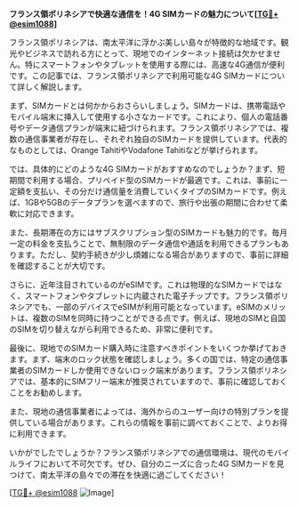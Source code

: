 **フランス領ポリネシアで快適な通信を！4G SIMカードの魅力について[[TG💪+ @esim1088](https://t.me/s/esim1088)]**

フランス領ポリネシアは、南太平洋に浮かぶ美しい島々が特徴的な地域です。観光やビジネスで訪れる方にとって、現地でのインターネット接続は欠かせません。特にスマートフォンやタブレットを使用する際には、高速な4G通信が便利です。この記事では、フランス領ポリネシアで利用可能な4G SIMカードについて詳しく解説します。

まず、SIMカードとは何かからおさらいしましょう。SIMカードは、携帯電話やモバイル端末に挿入して使用する小さなカードです。これにより、個人の電話番号やデータ通信プランが端末に紐づけられます。フランス領ポリネシアでは、複数の通信事業者が存在し、それぞれ独自のSIMカードを提供しています。代表的なものとしては、Orange TahitiやVodafone Tahitiなどが挙げられます。

では、具体的にどのような4G SIMカードがおすすめなのでしょうか？まず、短期間で利用する場合、プリペイド型のSIMカードが最適です。これは、事前に一定額を支払い、その分だけ通信量を消費していくタイプのSIMカードです。例えば、1GBや5GBのデータプランを選べますので、旅行や出張の期間に合わせて柔軟に対応できます。

また、長期滞在の方にはサブスクリプション型のSIMカードも魅力的です。毎月一定の料金を支払うことで、無制限のデータ通信や通話を利用できるプランもあります。ただし、契約手続きが少し煩雑になる場合がありますので、事前に詳細を確認することが大切です。

さらに、近年注目されているのがeSIMです。これは物理的なSIMカードではなく、スマートフォンやタブレットに内蔵された電子チップです。フランス領ポリネシアでも、一部のデバイスでeSIMが利用可能となっています。eSIMのメリットは、複数のSIMを同時に持つことができる点です。例えば、現地のSIMと自国のSIMを切り替えながら利用できるため、非常に便利です。

最後に、現地でのSIMカード購入時に注意すべきポイントをいくつか挙げておきます。まず、端末のロック状態を確認しましょう。多くの国では、特定の通信事業者のSIMカードしか使用できないロック端末があります。フランス領ポリネシアでは、基本的にSIMフリー端末が推奨されていますので、事前に確認しておくことをお勧めします。

また、現地の通信事業者によっては、海外からのユーザー向けの特別プランを提供している場合があります。これらの情報を事前に調べておくことで、よりお得に利用できます。

いかがでしたでしょうか？フランス領ポリネシアでの通信環境は、現代のモバイルライフにおいて不可欠です。ぜひ、自分のニーズに合った4G SIMカードを見つけて、南太平洋の島々での滞在を快適に過ごしてください！

[[TG💪+ @esim1088](https://t.me/s/esim1088) ![Image](https://i.postimg.cc/Y0z9fWf4/image.png)]